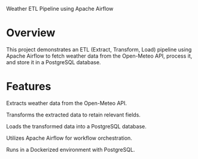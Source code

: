 Weather ETL Pipeline using Apache Airflow

Overview
========

This project demonstrates an ETL (Extract, Transform, Load) pipeline using Apache Airflow to fetch weather data from the Open-Meteo API, process it, and store it in a PostgreSQL database.

Features
========

Extracts weather data from the Open-Meteo API.

Transforms the extracted data to retain relevant fields.

Loads the transformed data into a PostgreSQL database.

Utilizes Apache Airflow for workflow orchestration.

Runs in a Dockerized environment with PostgreSQL.
